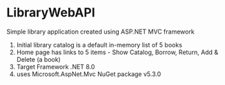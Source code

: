 # LibraryWebAPI

Simple library application created using ASP.NET MVC framework
1. Initial library catalog is a default in-memory list of 5 books
2. Home page has links to 5 items - Show Catalog, Borrow, Return, Add & Delete (a book)
3. Target Framework .NET 8.0
4. uses Microsoft.AspNet.Mvc NuGet package v5.3.0
